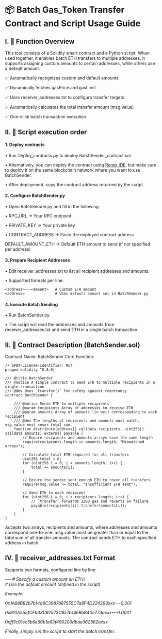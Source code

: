 # 📦 Batch Gas_Token Transfer Contract and Script Usage Guide

## I. 🧾 Function Overview

This tool consists of a Solidity smart contract and a Python script.
When used together, it enables batch ETH transfers to multiple addresses.
It supports assigning custom amounts to certain addresses, while others use a default amount.

✅ Automatically recognizes custom and default amounts

✅ Dynamically fetches gasPrice and gasLimit

✅ Uses receiver_addresses.txt to configure transfer targets

✅ Automatically calculates the total transfer amount (msg.value)

✅ One-click batch transaction execution


## II. 📌 Script execution order

#### 1. Deploy contracts
• Run Deploy_contracts.py to deploy BatchSender_contract.sol.

• Alternatively, you can deploy the contract using [Remix IDE](https://remix.ethereum.org/), but make sure to deploy it on the same blockchain network where you want to use BatchSender.

• After deployment, copy the contract address returned by the script.

#### 2. Configure BatchSender.py
• Open BatchSender.py and fill in the following:

• RPC_URL → Your RPC endpoint

• PRIVATE_KEY → Your private key

• CONTRACT_ADDRESS → Paste the deployed contract address

DEFAULT_AMOUNT_ETH → Default ETH amount to send (if not specified per address)

#### 3. Prepare Recipient Addresses

• Edit receiver_addresses.txt to list all recipient addresses and amounts.

• Supported formats per line:
```
<address>---<amount>   # Custom ETH amount
<address>              # Uses default amount set in BatchSender.py
```

#### 4. Execute Batch Sending

• Run BatchSender.py.

• The script will read the addresses and amounts from receiver_addresses.txt and send ETH in a single batch transaction.


## II. 📜 Contract Description (BatchSender.sol)

Contract Name: BatchSender
Core Function:
```
// SPDX-License-Identifier: MIT
pragma solidity ^0.8.0;

/// @title BatchSender
/// @notice A simple contract to send ETH to multiple recipients in a single transaction
/// @dev Uses `transfer()` for safety against reentrancy
contract BatchSender {

    /// @notice Sends ETH to multiple recipients
    /// @param recipients Array of addresses to receive ETH
    /// @param amounts Array of amounts (in wei) corresponding to each recipient
    /// @dev The lengths of recipients and amounts must match. msg.value must cover total sum.
    function distribute(address[] calldata recipients, uint256[] calldata amounts) external payable {
        // Ensure recipients and amounts arrays have the same length
        require(recipients.length == amounts.length, "Mismatched arrays");

        // Calculate total ETH required for all transfers
        uint256 total = 0;
        for (uint256 i = 0; i < amounts.length; i++) {
            total += amounts[i];
        }

        // Ensure the sender sent enough ETH to cover all transfers
        require(msg.value >= total, "Insufficient ETH sent");

        // Send ETH to each recipient
        for (uint256 i = 0; i < recipients.length; i++) {
            // `transfer` forwards 2300 gas and reverts on failure
            payable(recipients[i]).transfer(amounts[i]);
        }
    }
}
```
Accepts two arrays, recipients and amounts, where addresses and amounts correspond one-to-one.
msg.value must be greater than or equal to the total sum of all transfer amounts.
The contract sends ETH to each specified address in batch.


## IV. 📄 receiver_addresses.txt Format

Supports two formats, configured line by line:

<address>---<amount>     # Specify a custom amount (in ETH)
<address>                # Use the default amount (defined in the script)


Example:

0x1A98B82b7b14a9C3987d87555C7a8F4D224293xxx---0.001

0x910A555fCFb03C92573C857b14EBbB40e773axxx---0.0001

0xff5c91ec5b6e66b1a63f490200dbaa362562axxx


Finally, simply run the script to start the batch transfer.

